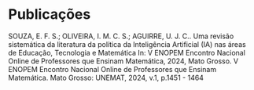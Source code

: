 # Publicações

SOUZA, E. F. S.; OLIVEIRA, I. M. C. S.; AGUIRRE, U. J. C.. Uma revisão sistemática
da literatura da política da Inteligência Artificial (IA) nas áreas de Educação,
Tecnologia e Matemática In: V ENOPEM Encontro Nacional Online de Professores que
Ensinam Matemática, 2024, Mato Grosso. V ENOPEM Encontro Nacional Online de
Professores que Ensinam Matemática. Mato Grosso: UNEMAT, 2024, v.1, p.1451 - 1464